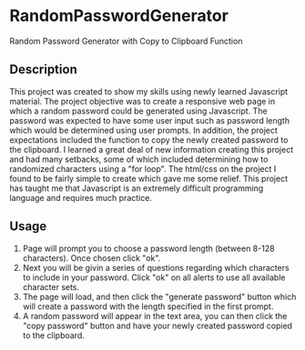 # RandomPasswordGenerator
Random Password Generator with Copy to Clipboard Function

## Description 

This project was created to show my skills using newly learned Javascript material. The project objective was to create a responsive web page in which a random password could be generated using Javascript. The password was expected to have some user input such as password length which would be determined using user prompts. In addition, the project expectations included the function to copy the newly created password to the clipboard. I learned a great deal of new information creating this project and had many setbacks, some of which included determining how to randomized characters using a "for loop". The html/css on the project I found to be fairly simple to create which gave me some relief. This project has taught me that Javascript is an extremely difficult programming language and requires much practice.

## Usage

1) Page will prompt you to choose a password length (between 8-128 characters). Once chosen click "ok".
2) Next you will be givin a series of questions regarding which characters to include in your password. Click "ok" on all alerts to use all available character sets.
3) The page will load, and then click the "generate password" button which will create a password with the length specified in the first prompt.
4) A random password will appear in the text area, you can then click the "copy password" button and have your newly created password copied to the clipboard.

